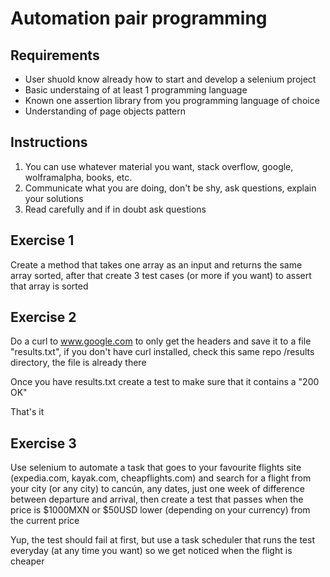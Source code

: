 # Automation pair programming

## Requirements

- User shuold know already how to start and develop a selenium project
- Basic understaing of at least 1 programming language
- Known one assertion library from you programming language of choice
- Understanding of page objects pattern

## Instructions

1. You can use whatever material you want, stack overflow, google, wolframalpha, books, etc.
2. Communicate what you are doing, don't be shy, ask questions, explain your solutions
3. Read carefully and if in doubt ask questions

## Exercise 1

Create a method that takes one array as an input and returns the same array sorted, after that create 3 test cases (or more if you want) to assert that array is sorted

## Exercise 2

Do a curl to www.google.com to only get the headers and save it to a file "results.txt", if you don't have curl installed, check this same repo /results directory, the file is already there 

Once you have results.txt create a test to make sure that it contains a "200 OK"

That's it

## Exercise 3 

Use selenium to automate a task that goes to your favourite flights site (expedia.com, kayak.com, cheapflights.com) and search for a flight from your city (or any city) to cancún, any dates, just one week of difference between departure and arrival, then create a test that passes when the price is $1000MXN or $50USD lower (depending on your currency) from the current price

Yup, the test should fail at first, but use a task scheduler that runs the test everyday (at any time you want) so we get noticed when the flight is cheaper

